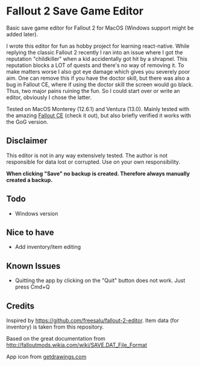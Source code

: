 # Fallout 2 Save Game Editor

Basic save game editor for Fallout 2 for MacOS (Windows support might be added later).

I wrote this editor for fun as hobby project for learning react-native. While replying the classic Fallout 2 recently I ran into an issue where I got the reputation "childkiller" when a kid accidentally got hit by a shrapnel. This reputation blocks a LOT of quests and there's no way of removing it. To make matters worse I also got eye damage which gives you severely poor aim. One can remove this if you have the doctor skill, but there was also a bug in Fallout CE, where if using the doctor skill the screen would go black. Thus, two major pains ruining the fun. So I could start over or write an editor, obviously I chose the latter.

Tested on MacOS Monterey (12.6.1) and Ventura (13.0). Mainly tested with the amazing [Fallout CE](https://github.com/alexbatalov/fallout2-ce) (check it out), but also briefly verified it works with the GoG version.

## Disclaimer

This editor is not in any way extensively tested. The author is not responsible for data lost or corrupted. Use on your own responsibility.

<b>When clicking "Save" no backup is created. Therefore always manually created a backup.</b>

## Todo

- Windows version

## Nice to have

- Add inventory/item editing

## Known Issues

- Quitting the app by clicking on the "Quit" button does not work. Just press Cmd+Q

## Credits

Inspired by https://github.com/freesalu/fallout-2-editor. Item data (for inventory) is taken from this repository.

Based on the great documentation from http://falloutmods.wikia.com/wiki/SAVE.DAT_File_Format

App icon from [getdrawings.com](http://getdrawings.com/get-icon#fallout-2-desktop-icon-76.png)
